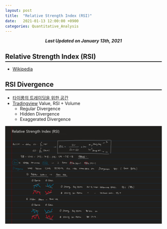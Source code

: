 ```yaml
---
layout: post
title:  "Relative Strength Index (RSI)"
date:   2021-01-13 12:00:00 +0900
categories: Quantitative_Analysis
---
```


<div style="text-align: center"><i><b>Last Updated on January 13th, 2021</b></i></div>

## Relative Strength Index (RSI)
<hr style="height: 2px; border:none; margin-top: -1em; margin-bottom:0.5em; padding: 0; background:black">

* [Wikipedia](https://ko.wikipedia.org/wiki/RSI_(%ED%88%AC%EC%9E%90%EC%A7%80%ED%91%9C))

## RSI Divergence
<hr style="height: 2px; border:none; margin-top: -1em; margin-bottom:0.5em; padding: 0; background:black">

* [타이롱의 트레이딩을 위한 공간](https://tailong.tistory.com/9)
* [Tradingview](https://www.tradingview.com/chart/ETHBTC/Ezp06k0I-Types-of-Divergence/)
    Value, RSI + Volume
    * Regular Divergence
    * Hidden Divergence
    * Exaggerated Divergence

<img src="/img/rsi.jpg">